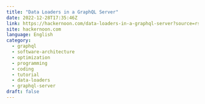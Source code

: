 ```yaml
---
title: "Data Loaders in a GraphQL Server"
date: 2022-12-28T17:35:46Z
link: https://hackernoon.com/data-loaders-in-a-graphql-server?source=rss&utm_medium=RSS&utm_source=news.12bit.vn
site: hackernoon.com
language: English
category:
  - graphql
  - software-architecture
  - optimization
  - programming
  - coding
  - tutorial
  - data-loaders
  - graphql-server
draft: false
---
```

